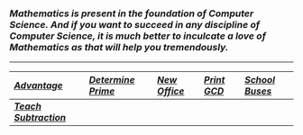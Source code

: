 ### _Mathematics is present in the foundation of Computer Science. And if you want to succeed in any discipline of Computer Science, it is much better to inculcate a love of Mathematics as that will help you tremendously._
---
|[_Advantage_](Solution/Advantage.py)|[_Determine Prime_](Solution/Determine_Prime.py)|[_New Office_](Solution/New_Office.py)|[_Print GCD_](Solution/Print_GCD.py)| [_School Buses_](Solution/School_Buses.py)
|:---|:---|:---|:--|:--|
|**[_Teach Subtraction_](Solution/Teach_Subtraction.py)**|
